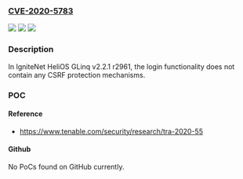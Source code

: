 ### [CVE-2020-5783](https://cve.mitre.org/cgi-bin/cvename.cgi?name=CVE-2020-5783)
![](https://img.shields.io/static/v1?label=Product&message=IgniteNet%20HeliOS%20GLinq&color=blue)
![](https://img.shields.io/static/v1?label=Version&message=v2.2.1%20r2961%20&color=brightgreen)
![](https://img.shields.io/static/v1?label=Vulnerability&message=Denial%20of%20Service&color=brightgreen)

### Description

In IgniteNet HeliOS GLinq v2.2.1 r2961, the login functionality does not contain any CSRF protection mechanisms.

### POC

#### Reference
- https://www.tenable.com/security/research/tra-2020-55

#### Github
No PoCs found on GitHub currently.

